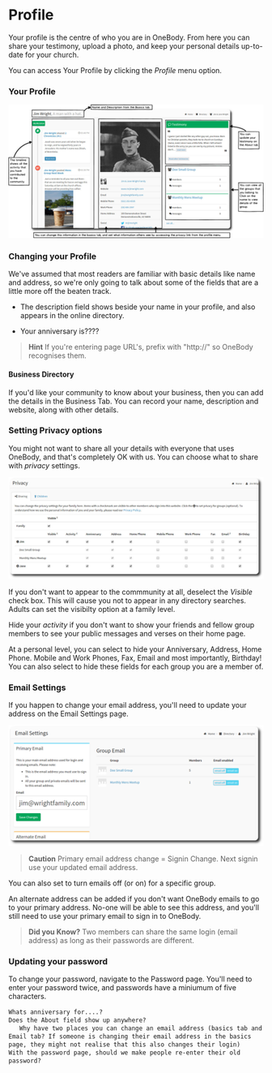 # Profile
Your profile is the centre of who you are in OneBody. From here you can share your testimony, upload a photo, and keep your personal details up-to-date for your church.

You can access Your Profile by clicking the *Profile* menu option.

### Your Profile

![Annotated Profile](../img/profile/jim-wright-annotated-profile.png)


### Changing your Profile

We've assumed that most readers are familiar with basic details like name and address, so we're only going to talk about some of the fields that are a little more off the beaten track.

* The description field shows beside your name in your profile, and also appears in the online directory.

* Your anniversary is????

> **Hint** If you're entering page URL's, prefix with "http://" so OneBody recognises them.

#### Business Directory

If you'd like your community to know about your business, then you can add the details in the Business Tab. You can record your name, description and website, along with other details.


### Setting Privacy options

You might not want to share all your details with everyone that uses OneBody, and that's completely OK with us. You can choose what to share with *privacy*
settings.

![Privacy](../img/profile/privacy.jpg)

If you don't want to appear to the commmunity at all, deselect the  *Visible* check box. This will cause you not to appear in any directory searches. Adults can set the visibilty option at a family level.

Hide your *activity* if you don't want to show your friends and fellow group members to see your public messages and verses on their home page.

At a personal level, you can select to hide your Anniversary, Address, Home Phone. Mobile and Work Phones, Fax, Email and most importantly, Birthday! You can also select to hide these fields for each group you are a member of.

### Email Settings

If you happen to change your email address, you'll need to update your address on the Email Settings page.

![Email Settings](../img/profile/email-settings.png)

> **Caution** Primary email address change = Signin Change. Next signin use your updated email address.

You can also set to turn emails off (or on) for a specific group.

An alternate address can be added if you don't want OneBody emails to go to your primary address. No-one will be able to see this address, and you'll still need to use your primary email to sign in to OneBody.

> **Did you Know?** Two members can share the same login (email address) as long as their passwords are different.

### Updating your password
To change your password, navigate to the Password page. You'll need to enter your password twice, and passwords have a miniumum of five characters.

    Whats anniversary for....?
    Does the About field show up anywhere?
       Why have two places you can change an email address (basics tab and Email tab? If someone is changing their email address in the basics page, they might not realise that this also changes their login)
    With the password page, should we make people re-enter their old password?

